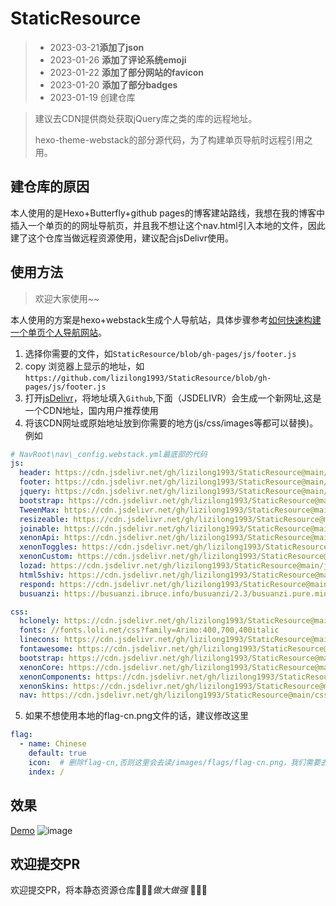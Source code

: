# StaticResource

> - 2023-03-21**添加了json**
> - 2023-01-26 **添加了评论系统emoji**
> - 2023-01-22 **添加了部分网站的favicon**
> - 2023-01-20 **添加了部分badges**
> - 2023-01-19 创建仓库

> 建议去CDN提供商处获取jQuery库之类的库的远程地址。
>
> hexo-theme-webstack的部分源代码，为了构建单页导航时远程引用之用。

## 建仓库的原因

本人使用的是Hexo+Butterfly+github pages的博客建站路线，我想在我的博客中插入一个单页的的网址导航页，并且我不想让这个nav.html引入本地的文件，因此建了这个仓库当做远程资源使用，建议配合jsDelivr使用。

## 使用方法

> 欢迎大家使用~~

本人使用的方案是hexo+webstack生成个人导航站，具体步骤参考[如何快速构建一个单页个人导航网站](https://lizilong.netlify.app/posts/6e0d)。
1. 选择你需要的文件，如`StaticResource/blob/gh-pages/js/footer.js`
2. copy 浏览器上显示的地址，如`https://github.com/lizilong1993/StaticResource/blob/gh-pages/js/footer.js`
3. 打开[jsDelivr](https://www.jsdelivr.com/github)，将地址填入`Github`,下面（JSDELIVR）会生成一个新网址,这是一个CDN地址，国内用户推荐使用
4. 将该CDN网址或原始地址放到你需要的地方(js/css/images等都可以替换)。例如
```yaml
# NavRoot\nav\_config.webstack.yml最底部的代码
js:
  header: https://cdn.jsdelivr.net/gh/lizilong1993/StaticResource@main/js/header.js
  footer: https://cdn.jsdelivr.net/gh/lizilong1993/StaticResource@main/js/footer.js
  jquery: https://cdn.jsdelivr.net/gh/lizilong1993/StaticResource@main/js/jquery-1.11.1.min.js
  bootstrap: https://cdn.jsdelivr.net/gh/lizilong1993/StaticResource@main/js/bootstrap.min.js
  TweenMax: https://cdn.jsdelivr.net/gh/lizilong1993/StaticResource@main/js/TweenMax.min.js
  resizeable: https://cdn.jsdelivr.net/gh/lizilong1993/StaticResource@main/js/resizeable.min.js
  joinable: https://cdn.jsdelivr.net/gh/lizilong1993/StaticResource@main/js/joinable.js
  xenonApi: https://cdn.jsdelivr.net/gh/lizilong1993/StaticResource@main/js/xenon-api.min.js
  xenonToggles: https://cdn.jsdelivr.net/gh/lizilong1993/StaticResource@main/js/xenon-toggles.min.js
  xenonCustom: https://cdn.jsdelivr.net/gh/lizilong1993/StaticResource@main/js/xenon-custom.min.js
  lozad: https://cdn.jsdelivr.net/gh/lizilong1993/StaticResource@main/js/lozad.min.js
  html5shiv: https://cdn.jsdelivr.net/gh/lizilong1993/StaticResource@main/js/html5shiv.min.js
  respond: https://cdn.jsdelivr.net/gh/lizilong1993/StaticResource@main/js/respond.min.js
  busuanzi: https://busuanzi.ibruce.info/busuanzi/2.3/busuanzi.pure.mini.js

css:
  hclonely: https://cdn.jsdelivr.net/gh/lizilong1993/StaticResource@main/css/hclonely.css
  fonts: //fonts.loli.net/css?family=Arimo:400,700,400italic
  linecons: https://cdn.jsdelivr.net/gh/lizilong1993/StaticResource@main/css/fonts/linecons/css/linecons.min.css
  fontawesome: https://cdn.jsdelivr.net/gh/lizilong1993/StaticResource@main/css/fonts/fontawesome/css/all.min.css
  bootstrap: https://cdn.jsdelivr.net/gh/lizilong1993/StaticResource@main/css/bootstrap.min.css
  xenonCore: https://cdn.jsdelivr.net/gh/lizilong1993/StaticResource@main/css/xenon-core.min.css
  xenonComponents: https://cdn.jsdelivr.net/gh/lizilong1993/StaticResource@main/css/xenon-components.min.css
  xenonSkins: https://cdn.jsdelivr.net/gh/lizilong1993/StaticResource@main/css/xenon-skins.min.css
  nav: https://cdn.jsdelivr.net/gh/lizilong1993/StaticResource@main/css/nav.min.css

```
5. 如果不想使用本地的flag-cn.png文件的话，建议修改这里
```yaml
flag:
  - name: Chinese
    default: true
    icon:  # 删除flag-cn,否则这里会去读/images/flags/flag-cn.png，我们需要去远程获取而不是本地读取
    index: /
```
## 效果
[Demo](https://lizilong.netlify.app/nav.html)
![image](https://user-images.githubusercontent.com/25758122/213121466-cbe15ffb-49b5-4bf6-8d59-27b66d3ff20c.png)
## 欢迎提交PR
欢迎提交PR，将本静态资源仓库🧨🧨🧨*做大做强* 🧨🧨🧨
